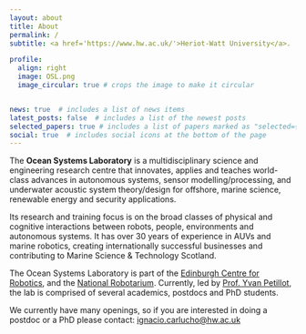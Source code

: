 ```yaml
---
layout: about
title: About
permalink: /
subtitle: <a href='https://www.hw.ac.uk/'>Heriot-Watt University</a>.

profile:
  align: right
  image: OSL.png
  image_circular: true # crops the image to make it circular


news: true  # includes a list of news items
latest_posts: false  # includes a list of the newest posts
selected_papers: true # includes a list of papers marked as "selected={true}"
social: true  # includes social icons at the bottom of the page
---
```


The **Ocean Systems Laboratory** is a multidisciplinary science and engineering research centre that innovates, applies and teaches world-class advances in autonomous systems, sensor modelling/processing, and underwater acoustic system theory/design for offshore, marine science, renewable energy and security applications. 

Its research and training focus is on the broad classes of physical and cognitive interactions between robots, people, environments and autonomous systems. It has over 30 years of experience in AUVs and marine robotics, creating internationally successful businesses and contributing to Marine Science & Technology Scotland.


The Ocean Systems Laboratory is part of the [Edinburgh Centre for Robotics](https://www.edinburgh-robotics.org/), and the [National Robotarium](https://thenationalrobotarium.com/). Currently, led by [Prof. Yvan Petillot](https://researchportal.hw.ac.uk/en/persons/yvan-petillot), the lab is comprised of several academics, postdocs and PhD students. 


We currently have many openings, so if you are interested in doing a postdoc or a PhD please contact: ignacio.carlucho@hw.ac.uk 


